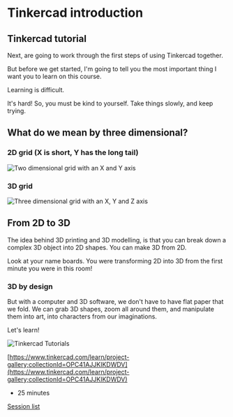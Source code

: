 # Tinkercad introduction

## Tinkercad tutorial

Next, are going to work through the first steps of using Tinkercad together.

But before we get started, I'm going to tell you the most important thing I want you to learn on this course.

Learning is difficult.

It's hard! So, you must be kind to yourself. Take things slowly, and keep trying.

## What do we mean by three dimensional?

### 2D grid (X is short, Y has the long tail)

![Two dimensional grid with an X and Y axis](../assets/two_dimensional_grid.png)

### 3D grid

![Three dimensional grid with an X, Y and Z axis](../assets/three_dimensional_grid.png)

## From 2D to 3D

The idea behind 3D printing and 3D modelling, is that you can break down a complex 3D object into 2D shapes. You can make 3D from 2D.

Look at your name boards. You were transforming 2D into 3D from the first minute you were in this room!

### 3D by design

But with a computer and 3D software, we don't have to have flat paper that we fold. We can grab 3D shapes, zoom all around them, and manipulate them into art, into characters from our imaginations.

Let's learn!

![Tinkercad Tutorials](../assets/TinkercadTutorials.png)

[https://www.tinkercad.com/learn/project-gallery;collectionId=OPC41AJJKIKDWDV](https://www.tinkercad.com/learn/project-gallery;collectionId=OPC41AJJKIKDWDV)

* 25 minutes

[Session list](../session_list)
